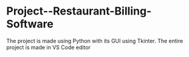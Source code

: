 # Project--Restaurant-Billing-Software
The project is made using Python with its GUI using Tkinter.
The entire project is made in VS Code editor
